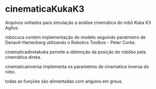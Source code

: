 # cinematicaKukaK3

Arquivos voltados para simulação e análise cinemática do robô Kuka K3 Agilus.

robocuca contém implementação do modelo seguindo paratmetro de Denavit-Hartenberg utilizando o Robotics Toolbox - Peter Corke.

cinematicadiretakuka permite a obtmnção da posição do robôbo pela cinemática direta.

cinematicainversa implementa os parametros de cinematica inversa do robo.

todas as funções são alimentadas com angulos em graus.
